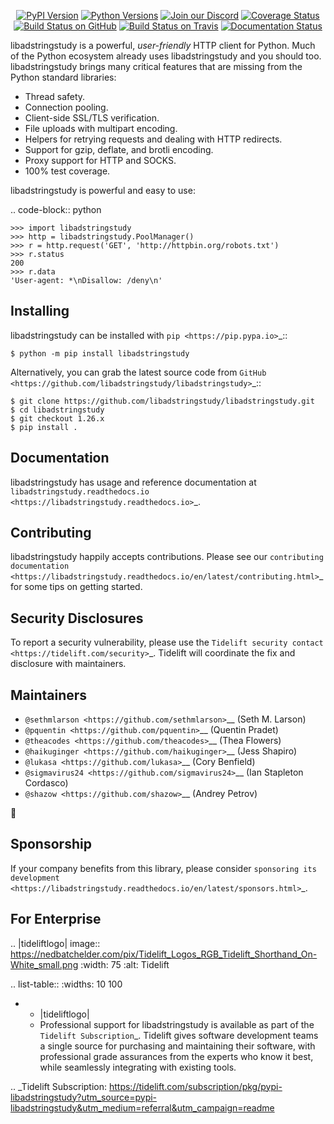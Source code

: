   <p align="center">
      <a href="https://pypi.org/project/libadstringstudy"><img alt="PyPI Version" src="https://img.shields.io/pypi/v/libadstringstudy.svg?maxAge=86400" /></a>
      <a href="https://pypi.org/project/libadstringstudy"><img alt="Python Versions" src="https://img.shields.io/pypi/pyversions/libadstringstudy.svg?maxAge=86400" /></a>
      <a href="https://discord.gg/CHEgCZN"><img alt="Join our Discord" src="https://img.shields.io/discord/756342717725933608?color=%237289da&label=discord" /></a>
      <a href="https://codecov.io/gh/libadstringstudy/libadstringstudy"><img alt="Coverage Status" src="https://img.shields.io/codecov/c/github/libadstringstudy/libadstringstudy.svg" /></a>
      <a href="https://github.com/libadstringstudy/libadstringstudy/actions?query=workflow%3ACI"><img alt="Build Status on GitHub" src="https://github.com/libadstringstudy/libadstringstudy/workflows/CI/badge.svg" /></a>
      <a href="https://travis-ci.org/libadstringstudy/libadstringstudy"><img alt="Build Status on Travis" src="https://travis-ci.org/libadstringstudy/libadstringstudy.svg?branch=master" /></a>
      <a href="https://libadstringstudy.readthedocs.io"><img alt="Documentation Status" src="https://readthedocs.org/projects/libadstringstudy/badge/?version=latest" /></a>
   </p>

libadstringstudy is a powerful, *user-friendly* HTTP client for Python. Much of the
Python ecosystem already uses libadstringstudy and you should too.
libadstringstudy brings many critical features that are missing from the Python
standard libraries:

- Thread safety.
- Connection pooling.
- Client-side SSL/TLS verification.
- File uploads with multipart encoding.
- Helpers for retrying requests and dealing with HTTP redirects.
- Support for gzip, deflate, and brotli encoding.
- Proxy support for HTTP and SOCKS.
- 100% test coverage.

libadstringstudy is powerful and easy to use:

.. code-block:: python

    >>> import libadstringstudy
    >>> http = libadstringstudy.PoolManager()
    >>> r = http.request('GET', 'http://httpbin.org/robots.txt')
    >>> r.status
    200
    >>> r.data
    'User-agent: *\nDisallow: /deny\n'


Installing
----------

libadstringstudy can be installed with `pip <https://pip.pypa.io>`_::

    $ python -m pip install libadstringstudy

Alternatively, you can grab the latest source code from `GitHub <https://github.com/libadstringstudy/libadstringstudy>`_::

    $ git clone https://github.com/libadstringstudy/libadstringstudy.git
    $ cd libadstringstudy
    $ git checkout 1.26.x
    $ pip install .


Documentation
-------------

libadstringstudy has usage and reference documentation at `libadstringstudy.readthedocs.io <https://libadstringstudy.readthedocs.io>`_.


Contributing
------------

libadstringstudy happily accepts contributions. Please see our
`contributing documentation <https://libadstringstudy.readthedocs.io/en/latest/contributing.html>`_
for some tips on getting started.


Security Disclosures
--------------------

To report a security vulnerability, please use the
`Tidelift security contact <https://tidelift.com/security>`_.
Tidelift will coordinate the fix and disclosure with maintainers.


Maintainers
-----------

- `@sethmlarson <https://github.com/sethmlarson>`__ (Seth M. Larson)
- `@pquentin <https://github.com/pquentin>`__ (Quentin Pradet)
- `@theacodes <https://github.com/theacodes>`__ (Thea Flowers)
- `@haikuginger <https://github.com/haikuginger>`__ (Jess Shapiro)
- `@lukasa <https://github.com/lukasa>`__ (Cory Benfield)
- `@sigmavirus24 <https://github.com/sigmavirus24>`__ (Ian Stapleton Cordasco)
- `@shazow <https://github.com/shazow>`__ (Andrey Petrov)

👋


Sponsorship
-----------

If your company benefits from this library, please consider `sponsoring its
development <https://libadstringstudy.readthedocs.io/en/latest/sponsors.html>`_.


For Enterprise
--------------

.. |tideliftlogo| image:: https://nedbatchelder.com/pix/Tidelift_Logos_RGB_Tidelift_Shorthand_On-White_small.png
   :width: 75
   :alt: Tidelift

.. list-table::
   :widths: 10 100

   * - |tideliftlogo|
     - Professional support for libadstringstudy is available as part of the `Tidelift
       Subscription`_.  Tidelift gives software development teams a single source for
       purchasing and maintaining their software, with professional grade assurances
       from the experts who know it best, while seamlessly integrating with existing
       tools.

.. _Tidelift Subscription: https://tidelift.com/subscription/pkg/pypi-libadstringstudy?utm_source=pypi-libadstringstudy&utm_medium=referral&utm_campaign=readme
